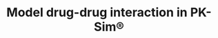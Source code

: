 ---
title:  Model drug-drug interaction in PK-Sim®
description: >
  This tutorial presents a step-by- step guide on how to setup a fully mechanistic drug-drug interaction model in PK-Sim®.
full_url: "http://www.systems-biology.com/uploads/pics/DDI.mp4"  
icon: film
---